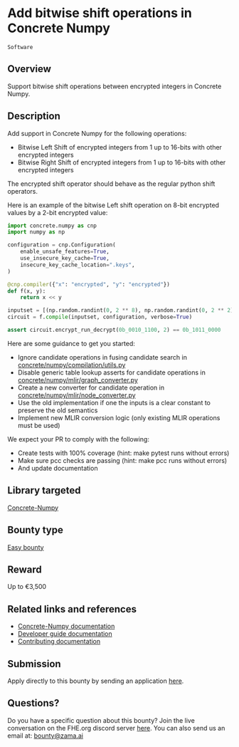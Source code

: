 # Add bitwise shift operations in Concrete Numpy
`Software`

## Overview

Support bitwise shift operations between encrypted integers in Concrete Numpy.

## Description

Add support in Concrete Numpy for the following operations:

* Bitwise Left Shift of encrypted integers from 1 up to 16-bits with other encrypted integers
* Bitwise Right Shift of encrypted integers from 1 up to 16-bits with other encrypted integers

The encrypted shift operator should behave as the regular python shift operators.

Here is an example of the bitwise Left shift operation on 8-bit encrypted values by a 2-bit encrypted value:

```python
import concrete.numpy as cnp
import numpy as np

configuration = cnp.Configuration(
    enable_unsafe_features=True,
    use_insecure_key_cache=True,
    insecure_key_cache_location=".keys",
)

@cnp.compiler({"x": "encrypted", "y": "encrypted"})
def f(x, y):
    return x << y

inputset = [(np.random.randint(0, 2 ** 8), np.random.randint(0, 2 ** 2)) for _ in range(100)]
circuit = f.compile(inputset, configuration, verbose=True)

assert circuit.encrypt_run_decrypt(0b_0010_1100, 2) == 0b_1011_0000
```

Here are some guidance to get you started:

* Ignore candidate operations in fusing candidate search in [concrete/numpy/compilation/utils.py](https://github.com/zama-ai/concrete-numpy/blob/a8bd04af2a85adf80edffc57be02e031241002e6/concrete/numpy/compilation/utils.py#L188-L205)
* Disable generic table lookup asserts for candidate operations in [concrete/numpy/mlir/graph_converter.py](https://github.com/zama-ai/concrete-numpy/blob/a8bd04af2a85adf80edffc57be02e031241002e6/concrete/numpy/mlir/graph_converter.py#L159-L166)
* Create a new converter for candidate operation in [concrete/numpy/mlir/node_converter.py](https://github.com/zama-ai/concrete-numpy/blob/a8bd04af2a85adf80edffc57be02e031241002e6/concrete/numpy/mlir/node_converter.py#L157-L216)
* Use the old implementation if one the inputs is a clear constant to preserve the old semantics
* Implement new MLIR conversion logic (only existing MLIR operations must be used)

We expect your PR to comply with the following:

* Create tests with 100% coverage (hint: make pytest runs without errors)
* Make sure pcc checks are passing (hint: make pcc runs without errors)
* And update documentation

## Library targeted
[Concrete-Numpy](https://github.com/zama-ai/concrete-numpy)

## Bounty type
[Easy bounty](https://github.com/zama-ai/zama-bounty-program#easy-bounties)

## Reward
Up to  €3,500

## Related links and references
- [Concrete-Numpy documentation](https://docs.zama.ai/concrete-numpy)
- [Developer guide documentation](https://docs.zama.ai/concrete-numpy/developer/)
- [Contributing documentation](https://docs.zama.ai/concrete-numpy/developer/contributing)

## Submission
Apply directly to this bounty by sending an application [here](https://zama.ai/bounty-program-application).

## Questions?
Do you have a specific question about this bounty? Join the live conversation on the FHE.org discord server [here](https://discord.fhe.org). You can also send us an email at: bounty@zama.ai
